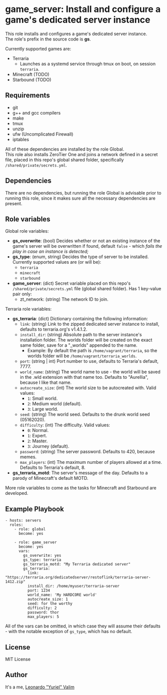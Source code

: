# game_server: Install and configure a game's dedicated server instance

This role installs and configures a game's dedicated server instance.\
The role's prefix in the source code is **gs**.

Currently supported games are:
- Terraria
  - Launches as a systemd service through tmux on boot, on session `terraria`.
- Minecraft (TODO)
- Starbound (TODO)

## Requirements

- git
- g++ and gcc compilers
- make
- tmux
- unzip
- ufw (Uncomplicated Firewall)
- iptables

All of these dependencies are installed by the role Global.\
This role also installs ZeroTier One and joins a network defined in a secret file, placed in this repo's global shared folder, specifically `/shared/private/secrets.yml`.

## Dependencies

There are no dependencies, but running the role Global is advisable prior to running this role, since it makes sure all the necessary dependencies are present.

## Role variables

Global role variables:
- **gs_overwrite**: (bool) Decides whether or not an existing instance of the game's server will be overwritten if found, default `false` - which *fails the play in case an instance is detected;*
- **gs_type**: (enum, string) Decides the type of server to be installed. Currently supported values are (or will be):
  - `terraria`
  - `minecraft`
  - `starbound`
- **game_server**: (dict) Secret variable placed on this repo's `/shared/private/secrets.yml` file (global shared folder). Has 1 key-value pair only:
  - zt_network: (string) The network ID to join.

Terraria role variables:
- **gs_terraria**: (dict) Dictionary containing the following information:
  - `link`: (string) Link to the zipped dedicated server instance to install, defaults to terraria.org's v1.4.1.2.
  - `install_dir`: (string) Absolute path to the server instance's installation folder. The worlds folder will be created on the exact same folder, save for a "_worlds" appended to the name.
    - Example: By default the path is `/home/vagrant/terraria`, so the worlds folder will be `/home/vagrant/terraria_worlds`.
  - `port`: (string | int) Port number to use, defaults to Terraria's default, 7777.
  - `world_name`: (string) The world name to use - the world will be saved in the .wld extension with that name too. Defaults to "Aurellia", because I like that name.
  - `autocreate_size`: (int) The world size to be autocreated with. Valid values:
    - `1`: Small world.
    - `2`: Medium world (default).
    - `3`: Large world.
  - `seed`: (string) The world seed. Defaults to the drunk world seed (05162020).
  - `difficulty`: (int) The difficulty. Valid values:
    - `0`: Normal.
    - `1`: Expert.
    - `2`: Master.
    - `3`: Journey (default).
  - `password`: (string) The server password. Defaults to 420, because memes.
  - `max_players`: (int) The maximum number of players allowed at a time. Defaults to Terraria's default, 8.
- **gs_terraria_motd**: The server's message of the day. Defaults to a parody of Minecraft's default MOTD.

More role variables to come as the tasks for Minecraft and Starbound are developed.

## Example Playbook

    - hosts: servers
      roles:
        - role: global
          become: yes
        
        - role: game_server
          become: yes
          vars:
            gs_overwrite: yes
            gs_type: terraria
            gs_terraria_motd: "My Terraria dedicated server"
            gs_terraria:
              link: "https://terraria.org/dedicatedserver/restoflink/terraria-server-1412.zip"
              install_dir: /home/myuser/terraria-server
              port: 1234
              world_name: 'My HARDCORE world'
              autocreate_size: 1
              seed: for the worthy
              difficulty: 2
              password: thor
              max_players: 5
            
All of the vars can be omitted, in which case they will assume their defaults - with the notable exception of `gs_type`, which has no default.

## License

MIT License

## Author

It's a me, [Leonardo "Yuriel" Valim](mailto:emberbec@gmail.com)
